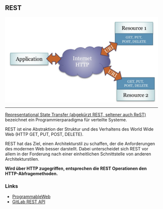 REST
----

![](../images/REST.png) 

- - -


[Representational State Transfer (abgekürzt REST, seltener auch ReST)](http://de.wikipedia.org/wiki/Representational_State_Transfer) bezeichnet ein Programmierparadigma für verteilte Systeme.

REST ist eine Abstraktion der Struktur und des Verhaltens des World Wide Web (HTTP GET, PUT, POST, DELETE). 

REST hat das Ziel, einen Architekturstil zu schaffen, der die Anforderungen des modernen Web besser darstellt. Dabei unterscheidet sich REST vor allem in der Forderung nach einer einheitlichen Schnittstelle von anderen Architekturstilen.

**Wird über HTTP zugegriffen, entsprechen die REST Operationen den HTTP-Abfragemethoden.**

### Links

* [ProgrammableWeb](https://www.programmableweb.com/)
* [GitLab REST API](https://docs.gitlab.com/ce/api/README.html)
